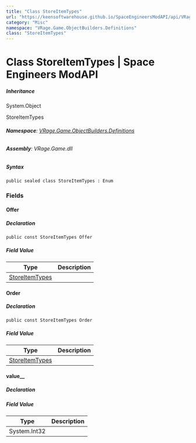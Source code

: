 ```yaml
---
title: "Class StoreItemTypes"
url: "https://keensoftwarehouse.github.io/SpaceEngineersModAPI/api/VRage.Game.ObjectBuilders.Definitions.StoreItemTypes.html"
category: "Misc"
namespace: "VRage.Game.ObjectBuilders.Definitions"
class: "StoreItemTypes"
---
```


# Class StoreItemTypes | Space Engineers ModAPI

##### Inheritance

System.Object

StoreItemTypes

###### **Namespace**: [VRage.Game.ObjectBuilders.Definitions](https://keensoftwarehouse.github.io/SpaceEngineersModAPI/api/VRage.Game.ObjectBuilders.Definitions.html)

###### **Assembly**: VRage.Game.dll

##### Syntax

```
public sealed class StoreItemTypes : Enum
```

### Fields

#### Offer

##### Declaration

```
public const StoreItemTypes Offer
```

##### Field Value

| Type | Description |
| --- | --- |
| [StoreItemTypes](https://keensoftwarehouse.github.io/SpaceEngineersModAPI/api/VRage.Game.ObjectBuilders.Definitions.StoreItemTypes.html) |     |

#### Order

##### Declaration

```
public const StoreItemTypes Order
```

##### Field Value

| Type | Description |
| --- | --- |
| [StoreItemTypes](https://keensoftwarehouse.github.io/SpaceEngineersModAPI/api/VRage.Game.ObjectBuilders.Definitions.StoreItemTypes.html) |     |

#### value\_\_

##### Declaration

##### Field Value

| Type | Description |
| --- | --- |
| System.Int32 |     |